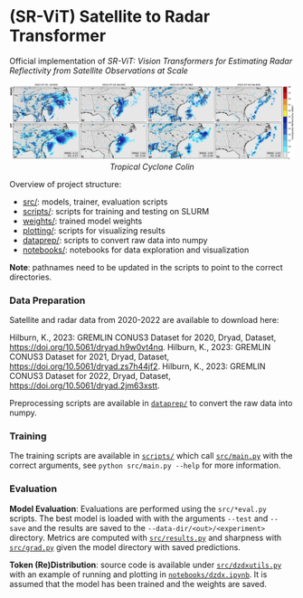 # (SR-ViT) Satellite to Radar Transformer
Official implementation of *SR-ViT: Vision Transformers for Estimating Radar Reflectivity from Satellite Observations at Scale*

<p align="center">
    <img src="assets/colin2.png" alt>
    <em>Tropical Cyclone Colin</em>
</p>

Overview of project structure:
- [src/](src/): models, trainer, evaluation scripts
- [scripts/](scripts/): scripts for training and testing on SLURM
- [weights/](weights/): trained model weights
- [plotting/](plotting/): scripts for visualizing results
- [dataprep/](dataprep/): scripts to convert raw data into numpy
- [notebooks/](notebooks/): notebooks for data exploration and visualization

**Note**: pathnames need to be updated in the scripts to point to the correct directories.

### Data Preparation

Satellite and radar data from 2020-2022 are available to download here:

Hilburn, K., 2023: GREMLIN CONUS3 Dataset for 2020, Dryad, Dataset, https://doi.org/10.5061/dryad.h9w0vt4nq.
Hilburn, K., 2023: GREMLIN CONUS3 Dataset for 2021, Dryad, Dataset, https://doi.org/10.5061/dryad.zs7h44jf2.
Hilburn, K., 2023: GREMLIN CONUS3 Dataset for 2022, Dryad, Dataset, https://doi.org/10.5061/dryad.2jm63xstt.

Preprocessing scripts are available in [`dataprep/`](dataprep/) to convert the raw data into numpy.

### Training

The training scripts are available in [`scripts/`](scripts/) which call [`src/main.py`](src/main.py) with the correct arguments, see `python src/main.py --help` for more information.

### Evaluation

**Model Evaluation**: Evaluations are performed using the `src/*eval.py` scripts. The best model is loaded with with the arguments `--test` and `--save` and the results are saved to the `--data-dir/<out>/<experiment>` directory. Metrics are computed with [`src/results.py`](src/results.py) and sharpness with [`src/grad.py`](src/grad.py) given the model directory with saved predictions.

**Token (Re)Distribution**: source code is available under [`src/dzdxutils.py`](src/dzdxutils.py) with an example of running and plotting in [`notebooks/dzdx.ipynb`](notebooks/dzdx.ipynb). It is assumed that the model has been trained and the weights are saved.